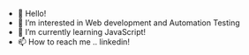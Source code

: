 - 👋 Hello!
- 👀 I’m interested in Web development and Automation Testing
- 🌱 I’m currently learning JavaScript!
- 📫 How to reach me .. linkedin!

<!---
codeandcoins/codeandcoins is a ✨ special ✨ repository because its `README.md` (this file) appears on your GitHub profile.
You can click the Preview link to take a look at your changes.
--->
